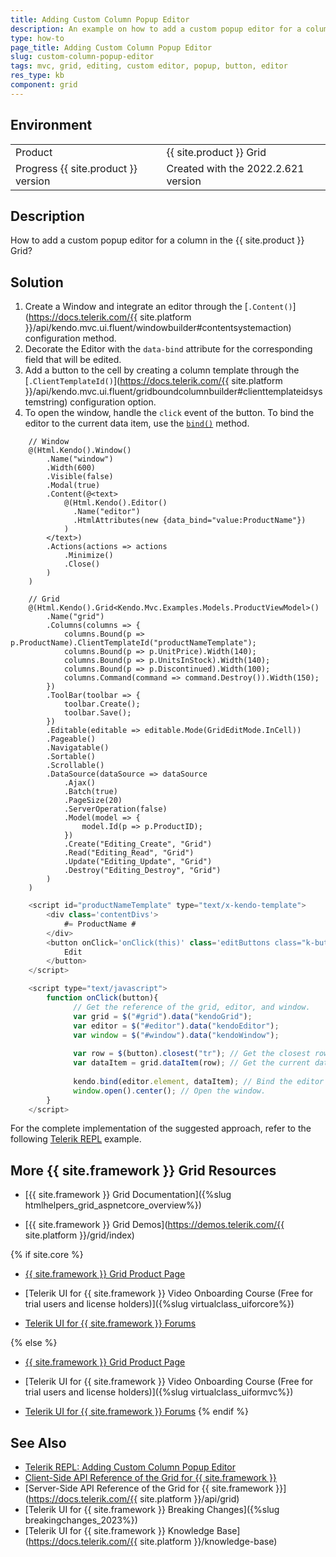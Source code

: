 ```yaml
---
title: Adding Custom Column Popup Editor
description: An example on how to add a custom popup editor for a column in the {{ site.product }} Grid.
type: how-to
page_title: Adding Custom Column Popup Editor
slug: custom-column-popup-editor
tags: mvc, grid, editing, custom editor, popup, button, editor
res_type: kb
component: grid
---
```


## Environment

<table>
 <tr>
  <td>Product</td>
  <td>{{ site.product }} Grid</td>
 </tr>
 <tr>
  <td>Progress {{ site.product }} version</td>
  <td>Created with the 2022.2.621 version</td>
 </tr>
</table>

## Description

How to add a custom popup editor for a column in the {{ site.product }} Grid?

## Solution

1. Create a Window and integrate an editor through the [`.Content()`](https://docs.telerik.com/{{ site.platform }}/api/kendo.mvc.ui.fluent/windowbuilder#contentsystemaction) configuration method.
1. Decorate the Editor with the `data-bind` attribute for the corresponding field that will be edited.
1. Add a button to the cell by creating a column template through the [`.ClientTemplateId()`](https://docs.telerik.com/{{ site.platform }}/api/kendo.mvc.ui.fluent/gridboundcolumnbuilder#clienttemplateidsystemstring) configuration option.
1. To open the window, handle the `click` event of the button. To bind the editor to the current data item, use the [`bind()`](https://docs.telerik.com/kendo-ui/api/javascript/kendo/methods/bind) method.

```Index.cshtml
    // Window
    @(Html.Kendo().Window()
        .Name("window")
        .Width(600)
        .Visible(false)
        .Modal(true)
        .Content(@<text>
            @(Html.Kendo().Editor()
              .Name("editor")
              .HtmlAttributes(new {data_bind="value:ProductName"})
            ) 
        </text>)
        .Actions(actions => actions
            .Minimize()
            .Close()
        )
    )

    // Grid
    @(Html.Kendo().Grid<Kendo.Mvc.Examples.Models.ProductViewModel>()
        .Name("grid")
        .Columns(columns => {
            columns.Bound(p => p.ProductName).ClientTemplateId("productNameTemplate");
            columns.Bound(p => p.UnitPrice).Width(140);
            columns.Bound(p => p.UnitsInStock).Width(140);
            columns.Bound(p => p.Discontinued).Width(100);
            columns.Command(command => command.Destroy()).Width(150);
        })
        .ToolBar(toolbar => {
            toolbar.Create();
            toolbar.Save();
        })
        .Editable(editable => editable.Mode(GridEditMode.InCell))
        .Pageable()
        .Navigatable()
        .Sortable()
        .Scrollable()
        .DataSource(dataSource => dataSource
            .Ajax()
            .Batch(true)
            .PageSize(20)
            .ServerOperation(false)
            .Model(model => {
                model.Id(p => p.ProductID);
            })
            .Create("Editing_Create", "Grid")
            .Read("Editing_Read", "Grid")
            .Update("Editing_Update", "Grid")
            .Destroy("Editing_Destroy", "Grid")
        )
    )
```
```Script.js
    <script id="productNameTemplate" type="text/x-kendo-template">
        <div class='contentDivs'>
            #= ProductName #
        </div>
        <button onClick='onClick(this)' class='editButtons class="k-button k-button-solid-base k-button-solid k-button-md   k-rounded-lg"' style='float:right'>
            Edit
        </button>
    </script> 

    <script type="text/javascript">
        function onClick(button){
              // Get the reference of the grid, editor, and window.
              var grid = $("#grid").data("kendoGrid");
              var editor = $("#editor").data("kendoEditor");
              var window = $("#window").data("kendoWindow");
        
              var row = $(button).closest("tr"); // Get the closest row element.
              var dataItem = grid.dataItem(row); // Get the current data item.
        
              kendo.bind(editor.element, dataItem); // Bind the editor to the corresponding data item.
              window.open().center(); // Open the window.
        }    
    </script>
```

For the complete implementation of the suggested approach, refer to the following [Telerik REPL](https://netcorerepl.telerik.com/GmuhlHvr25ivNIAS51) example.

## More {{ site.framework }} Grid Resources

* [{{ site.framework }} Grid Documentation]({%slug htmlhelpers_grid_aspnetcore_overview%})

* [{{ site.framework }} Grid Demos](https://demos.telerik.com/{{ site.platform }}/grid/index)

{% if site.core %}
* [{{ site.framework }} Grid Product Page](https://www.telerik.com/aspnet-core-ui/grid)

* [Telerik UI for {{ site.framework }} Video Onboarding Course (Free for trial users and license holders)]({%slug virtualclass_uiforcore%})

* [Telerik UI for {{ site.framework }} Forums](https://www.telerik.com/forums/aspnet-core-ui)

{% else %}
* [{{ site.framework }} Grid Product Page](https://www.telerik.com/aspnet-mvc/grid)

* [Telerik UI for {{ site.framework }} Video Onboarding Course (Free for trial users and license holders)]({%slug virtualclass_uiformvc%})

* [Telerik UI for {{ site.framework }} Forums](https://www.telerik.com/forums/aspnet-mvc)
{% endif %}

## See Also

* [Telerik REPL: Adding Custom Column Popup Editor](https://netcorerepl.telerik.com/GmuhlHvr25ivNIAS51)
* [Client-Side API Reference of the Grid for {{ site.framework }}](https://docs.telerik.com/kendo-ui/api/javascript/ui/grid)
* [Server-Side API Reference of the Grid for {{ site.framework }}](https://docs.telerik.com/{{ site.platform }}/api/grid)
* [Telerik UI for {{ site.framework }} Breaking Changes]({%slug breakingchanges_2023%})
* [Telerik UI for {{ site.framework }} Knowledge Base](https://docs.telerik.com/{{ site.platform }}/knowledge-base)
